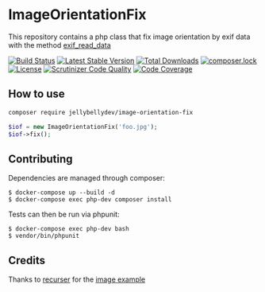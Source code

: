 ImageOrientationFix
===================

This repository contains a php class that fix image orientation by exif data with the method [exif_read_data](http://it2.php.net/manual/en/function.exif-read-data.php)

[![Build Status](https://travis-ci.org/JellyBellyDev/ImageOrientationFix.svg?branch=master)](https://travis-ci.org/JellyBellyDev/ImageOrientationFix)
[![Latest Stable Version](https://poser.pugx.org/jellybellydev/image-orientation-fix/v/stable)](https://packagist.org/packages/jellybellydev/image-orientation-fix)
[![Total Downloads](https://poser.pugx.org/jellybellydev/image-orientation-fix/downloads)](https://packagist.org/packages/jellybellydev/image-orientation-fix)
[![composer.lock](https://poser.pugx.org/jellybellydev/image-orientation-fix/composerlock)](https://packagist.org/packages/jellybellydev/image-orientation-fix)
[![License](https://poser.pugx.org/jellybellydev/image-orientation-fix/license)](https://packagist.org/packages/jellybellydev/image-orientation-fix)
[![Scrutinizer Code Quality](https://scrutinizer-ci.com/g/JellyBellyDev/ImageOrientationFix/badges/quality-score.png?b=master)](https://scrutinizer-ci.com/g/JellyBellyDev/ImageOrientationFix/?branch=master)
[![Code Coverage](https://scrutinizer-ci.com/g/JellyBellyDev/ImageOrientationFix/badges/coverage.png?b=master)](https://scrutinizer-ci.com/g/JellyBellyDev/ImageOrientationFix/?branch=master)

## How to use

```bash
composer require jellybellydev/image-orientation-fix
```

```php
$iof = new ImageOrientationFix('foo.jpg');
$iof->fix();
```

Contributing
------------

Dependencies are managed through composer:

```
$ docker-compose up --build -d
$ docker-compose exec php-dev composer install
```

Tests can then be run via phpunit:

```
$ docker-compose exec php-dev bash
$ vendor/bin/phpunit
```

## Credits

Thanks to [recurser](https://github.com/recurser) for the [image example](https://github.com/recurser/exif-orientation-examples)
